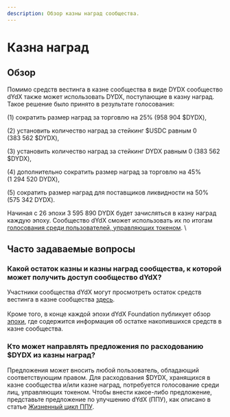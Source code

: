 ```yaml
---
description: Обзор казны наград сообщества.
---
```


# Казна наград

## Обзор

Помимо средств вестинга в казне сообщества в виде DYDX сообщество dYdX также может использовать DYDX, поступающие в казну наград. Такое решение было принято в результате голосования:

(1) сократить размер наград за торговлю на 25% (958 904 $DYDX),

(2) установить количество наград за стейкинг $USDC равным 0 (383 562 $DYDX),

(3) установить количество наград за стейкинг DYDX равным 0 (383 562 $DYDX),

(4) дополнительно сократить размер наград за торговлю на 45% (1 294 520 DYDX),

(5) сократить размер наград для поставщиков ликвидности на 50% (575 342 DYDX).

Начиная с 26 эпохи 3 595 890 DYDX будет зачисляться в казну наград каждую эпоху. Сообщество dYdX сможет использовать их по итогам [голосования среди пользователей, управляющих токеном](https://docs.dydx.community/dydx-governance/voting-and-governance/governance-parameters). \


## Часто задаваемые вопросы

### Какой остаток казны и казны наград сообщества, к которой может получить доступ сообщество dYdX?

Участники сообщества dYdX могут просмотреть остаток средств вестинга в казне сообщества [здесь](https://dydx.shippooor.xyz/). \
\
Кроме того, в конце каждой эпохи dYdX Foundation публикует обзор [эпохи](https://dydx.foundation/blog), где содержится информация об остатке накопившихся средств в казне сообщества.

### Кто может направлять предложения по расходованию $DYDX из казны наград?

Предложения может вносить любой пользователь, обладающий соответствующим правом. Для расходования $DYDX, хранящихся в казне сообщества и/или казне наград, потребуется голосование среди лиц, управляющих токеном. Чтобы внести какое-либо предложение, представьте предложение по улучшению dYdX (ППУ), как описано в статье [Жизненный цикл ППУ](../voting-and-governance/dip-proposal-lifecycle.md).
